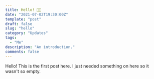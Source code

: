 ```yaml
---
title: Hello! 👋🏽
date: "2021-07-02T19:30:00Z"
template: "post"
draft: false
slug: "hello"
category: "Updates"
tags:
  - "Me"
description: "An introduction."
comments: false
---
```


Hello! This is the first post here. I just needed something on here so it wasn't so empty.